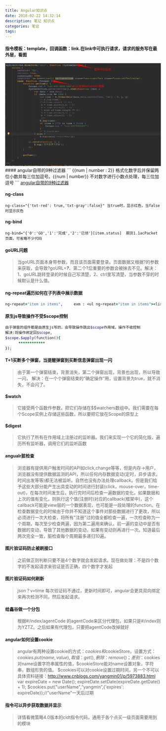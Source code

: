 ```yaml
---
title: Angular知识点
date: 2018-02-22 14:32:14
description: 笔记 知识点
categories: 笔记
tags:
---
```


#### 指令模板：template，回调函数：link.在link中可执行请求，请求的服务写在最外层，看图
<img src="./images/image19.png"/>
#### angular自带的9种过滤器
```
{{num | number : 2}}  格式化数字后并保留两位小数并每三位加逗号。{{num | number}} 不对数字进行小数点处理，每三位加逗号
```
<a href="http://www.cnblogs.com/zhujierong/p/6136716.html">angular自带的9种过滤器</a>

#### ng-class
```
ng-class="{'txt-red': true,'txt-gray':false}" 当true时，显示红色，当false时显示灰色
```

#### ng-bind
```
ng-bind="{'0':'GO','1':'完成','2':'已领'}[item.status]  期货1.1acPacket页面，可省略不少代码
```

#### goURL问题
> 当goURL页面本身带参数，而且该页面需要登录。页面数据又根据?的参数来获取，会导致?goURL=***?***、第二个?后重要的参数会被抹去不见。解决：1、goURL跳转登录的时候自己写清楚，2、ctrl里写清楚，当参数不穿的时候默认是什么值。

#### ng-repeat遍历如何在子列表中展示数据
```ruby
ng-repeat="item in items",     exm : <ul ng-repeat="item in items"><li>{{item.data}}</li></ul>  其中的item可用this代替，因为this指向item(双向绑定)
```

#### 原生js导致操作不受$scope控制
```ruby
由于弹窗的组件都是由原生js写的，会导致操作跳出$scope作用域，操作不收控制
解决:将操作绑定回$scope,
$scope.$apply(function(){
      ************
});
```

#### T+1买断多个弹窗，当提醒弹窗到买断信息弹窗出现一闪
> 由于第一个弹窗结束，背景消失，第二个弹窗出现，背景也出现，所以导致一闪，
  解决：在一个个弹窗结束的“确定操作”用，设置背景为true，就不消失，不会闪了。

#### $watch
> 它接受两个函数作参数，把它们存储在$$watchers数组中。我们需要在每个Scope实例上存储这些函数，所以要把它放在Scope的原型上

#### $digest
> 它执行了所有在作用域上注册过的监听器。我们来实现一个它的简化版，遍历所有监听器，调用它们的监听函数

#### angualr脏检查
> 浏览器有提供用户触发时间的API如click,change等等，但是内存->用户，浏览器没有提供数据监测的API，所以任何内存数据变动(定时，异步请求，时间出发等等)都无法被监听。自然也没有办法处理callback。但是我们给予这些大部分能产生出具变动的时间进行封装(click，mouse-over，time-out)，在每次时间发生后，执行完时间后检查一遍数据的变化，如果数据和上次的值有变化，则执行这个值(注册时)对应的callback(框架中)，这个callback可能是view层的一个数据表现，也可能是一段处理的function。在检查数据变化的时候由于你并不知道这个事件对那些数据进行了更改，所以必须进行一次大检查，将所有"注册"过的值全都检查一遍，一次检查称为一个周期，每次至少检查两遍，因为第二遍用来确认，前一遍的变动中是否有数据的变动，导致了其他数据的变动，如果有变动则再进行一次。知道最后两次完全一致，脏检查每个周期最多递归10遍。

#### 图片验证码防止被刷接口
> 之前做正则判断只要不是4个数字就会发起请求。现在做处理：不是四个数字的不发起请求来验证是否正确，四个数字才发起

#### 图片验证码如何刷新
> json？v=time     每次验证码不通过，更新时间即可，angular会更具双向绑定来再次检测不同，然后发起请求。

#### 给鑫谷做一个分包
> 根据#/index/agentCode  的agentCode来区分代理包，如果只是#/index则为YZTZ。之后如果有代理包，只要把agentCode改掉就好

#### angular如何设置cookie
> angular有两种设置cookie的方式：$cookies和$cookieStore，设置方式：$cookies.put(name , value), 取值：get(),删除：remove()；
  差别：$cookies对name设置字符串属性的值，$cookieStore能对name设置对象，字符串，数组形势的值。
  $cookies可以对cookie设置过期时间，另一个不可以  具体资料链接：http://www.cnblogs.com/yangmin01/p/5973883.html
  var expireDate = new Date();
  expireDate.setDate(expireDate.getDate() + 1);
  $cookies.put("userName",“yangmin”,{'expires': expireDate});//“userName”一天后过期

#### 指令可以异步获取数据并显示
> 详情看微策略4.0版本的cldt指令代码，通用于各个点买一级页面需要用到的模块